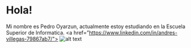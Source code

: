 # Hola!

Mi nombre es Pedro Oyarzun, actualmente estoy estudiando en la Escuela Superior de Informatica. 
<a href=”https://www.linkedin.com/in/andres-villegas-79867ab7/"> ![alt text](https://img.shields.io/badge/-LinkedIn-0e76a8?style=plastic&logo=linkedIn) </a>
